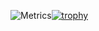 ![Metrics](https://metrics.lecoq.io/kevin-Abbring?template=terminal&isocalendar=1&languages=1&repositories=1&people=1&stars=1&base.indepth=false&base.hireable=false&repositories=100&repositories.batch=100&repositories.forks=false&repositories.affiliations=owner&isocalendar.duration=half-year&languages.limit=8&languages.threshold=0%25&languages.other=false&languages.colors=github&languages.sections=most-used&languages.indepth=false&languages.analysis.timeout=15&languages.categories=markup%2C%20programming&languages.recent.categories=markup%2C%20programming&languages.recent.load=300&languages.recent.days=14&stars.limit=4&people.limit=24&people.identicons=false&people.identicons.hide=false&people.size=28&people.types=followers%2C%20following&people.shuffle=false&config.timezone=Asia%2FShanghai)[![trophy](https://github-profile-trophy.vercel.app/?username=kevin-Abbring)](https://github.com/ryo-ma/github-profile-trophy)

<!--
**kevin-Abbring/kevin-Abbring** is a ✨ _special_ ✨ repository because its `README.md` (this file) appears on your GitHub profile.

Here are some ideas to get you started:

- 🔭 I’m currently working on ...
- 🌱 I’m currently learning ...
- 👯 I’m looking to collaborate on ...
- 🤔 I’m looking for help with ...
- 💬 Ask me about ...
- 📫 How to reach me: ...
- 😄 Pronouns: ...
- ⚡ Fun fact: ...
-->
